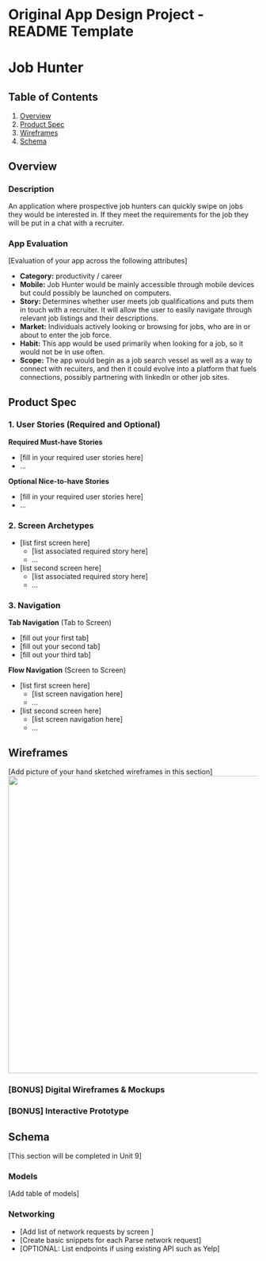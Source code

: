 Original App Design Project - README Template
===

# Job Hunter

## Table of Contents
1. [Overview](#Overview)
1. [Product Spec](#Product-Spec)
1. [Wireframes](#Wireframes)
2. [Schema](#Schema)

## Overview
### Description
An application where prospective job hunters can quickly swipe on jobs they would be interested in. If they meet the requirements for the job they will be put in a chat with a recruiter. 

### App Evaluation
[Evaluation of your app across the following attributes]
- **Category:** productivity / career
- **Mobile:** Job Hunter would be mainly accessible through mobile devices but could possibly be launched on computers.
- **Story:** Determines whether user meets job qualifications and puts them in touch with a recruiter. It will allow the user to easily navigate through relevant job listings and their descriptions.
- **Market:** Individuals actively looking or browsing for jobs, who are in or about to enter the job force.
- **Habit:** This app would be used primarily when looking for a job, so it would not be in use often.
- **Scope:** The app would begin as a job search vessel as well as a way to connect with recuiters, and then it could evolve into a platform that fuels connections, possibly partnering with linkedIn or other job sites.

## Product Spec

### 1. User Stories (Required and Optional)

**Required Must-have Stories**

* [fill in your required user stories here]
* ...

**Optional Nice-to-have Stories**

* [fill in your required user stories here]
* ...

### 2. Screen Archetypes

* [list first screen here]
   * [list associated required story here]
   * ...
* [list second screen here]
   * [list associated required story here]
   * ...

### 3. Navigation

**Tab Navigation** (Tab to Screen)

* [fill out your first tab]
* [fill out your second tab]
* [fill out your third tab]

**Flow Navigation** (Screen to Screen)

* [list first screen here]
   * [list screen navigation here]
   * ...
* [list second screen here]
   * [list screen navigation here]
   * ...

## Wireframes
[Add picture of your hand sketched wireframes in this section]
<img src="YOUR_WIREFRAME_IMAGE_URL" width=600>

### [BONUS] Digital Wireframes & Mockups

### [BONUS] Interactive Prototype

## Schema 
[This section will be completed in Unit 9]
### Models
[Add table of models]
### Networking
- [Add list of network requests by screen ]
- [Create basic snippets for each Parse network request]
- [OPTIONAL: List endpoints if using existing API such as Yelp]

